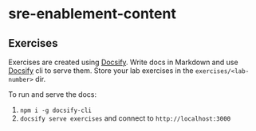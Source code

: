 # sre-enablement-content

## Exercises

Exercises are created using [Docsify](https://docsify.js.org/#/). Write docs in Markdown and use [Docsify](https://github.com/QingWei-Li/docsify-cli) cli to serve them. Store your lab exercises in the `exercises/<lab-number>` dir.


To run and serve the docs:

1. `npm i -g docsify-cli`
2. `docsify serve exercises` and connect to `http://localhost:3000`